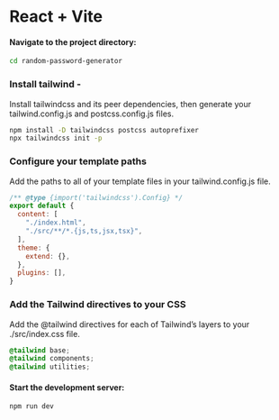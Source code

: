 # React + Vite


#### Navigate to the project directory:
```bash
cd random-password-generator
```

### Install tailwind - 
Install tailwindcss and its peer dependencies, then generate your tailwind.config.js and postcss.config.js files.
```bash
npm install -D tailwindcss postcss autoprefixer
npx tailwindcss init -p
```

### Configure your template paths
Add the paths to all of your template files in your tailwind.config.js file.
```javascript
/** @type {import('tailwindcss').Config} */
export default {
  content: [
    "./index.html",
    "./src/**/*.{js,ts,jsx,tsx}",
  ],
  theme: {
    extend: {},
  },
  plugins: [],
}
```

### Add the Tailwind directives to your CSS
Add the @tailwind directives for each of Tailwind’s layers to your ./src/index.css file.

```css
@tailwind base;
@tailwind components;
@tailwind utilities;
```

#### Start the development server:
```bash
npm run dev
```
